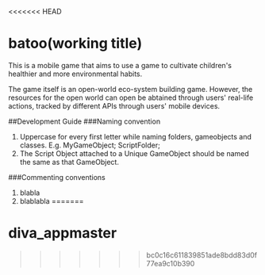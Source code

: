 <<<<<<< HEAD
# batoo(working title)

This is a mobile game that aims to use a game to cultivate children's healthier and more environmental habits.

The game itself is an open-world eco-system building game. However, the resources for the open world can open be abtained through users' real-life actions, tracked by different APIs through users' mobile devices.


##Development Guide
###Naming convention
1. Uppercase for every first letter while naming folders, gameobjects and classes. E.g. MyGameObject; ScriptFolder;
2. The Script Object attached to a Unique GameObject should be named the same as that GameObject.

###Commenting conventions
1. blabla
2. blablabla
=======
# diva_appmaster
>>>>>>> bc0c16c611839851ade8bdd83d0f77ea9c10b390
